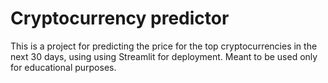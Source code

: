 # Cryptocurrency predictor

This is a project for predicting the price for the top cryptocurrencies in the next 30 days, using using Streamlit for deployment.
Meant to be used only for educational purposes.
